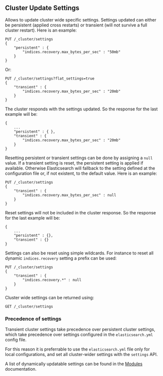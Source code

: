 ## Cluster Update Settings

Allows to update cluster wide specific settings. Settings updated can either be persistent (applied cross restarts) or transient (will not survive a full cluster restart). Here is an example:
    
    
    PUT /_cluster/settings
    {
        "persistent" : {
            "indices.recovery.max_bytes_per_sec" : "50mb"
        }
    }

Or:
    
    
    PUT /_cluster/settings?flat_settings=true
    {
        "transient" : {
            "indices.recovery.max_bytes_per_sec" : "20mb"
        }
    }

The cluster responds with the settings updated. So the response for the last example will be:
    
    
    {
        ...
        "persistent" : { },
        "transient" : {
            "indices.recovery.max_bytes_per_sec" : "20mb"
        }
    }

Resetting persistent or transient settings can be done by assigning a `null` value. If a transient setting is reset, the persistent setting is applied if available. Otherwise Elasticsearch will fallback to the setting defined at the configuration file or, if not existent, to the default value. Here is an example:
    
    
    PUT /_cluster/settings
    {
        "transient" : {
            "indices.recovery.max_bytes_per_sec" : null
        }
    }

Reset settings will not be included in the cluster response. So the response for the last example will be:
    
    
    {
        ...
        "persistent" : {},
        "transient" : {}
    }

Settings can also be reset using simple wildcards. For instance to reset all dynamic `indices.recovery` setting a prefix can be used:
    
    
    PUT /_cluster/settings
    {
        "transient" : {
            "indices.recovery.*" : null
        }
    }

Cluster wide settings can be returned using:
    
    
    GET /_cluster/settings

### Precedence of settings

Transient cluster settings take precedence over persistent cluster settings, which take precedence over settings configured in the `elasticsearch.yml` config file.

For this reason it is preferrable to use the `elasticsearch.yml` file only for local configurations, and set all cluster-wider settings with the `settings` API.

A list of dynamically updatable settings can be found in the [Modules](modules.html "Modules") documentation.
